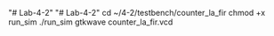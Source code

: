 "# Lab-4-2" 
"# Lab-4-2" 
cd ~/4-2/testbench/counter_la_fir
chmod +x  run_sim
./run_sim
gtkwave counter_la_fir.vcd
